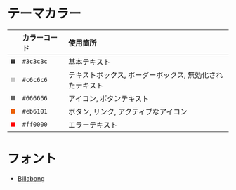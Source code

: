 # テーマカラー

||カラーコード|使用箇所|
|:--|:--|:--|
|<div style="width: 10px; height: 10px; background: #3c3c3c"></div>|`#3c3c3c`|基本テキスト|
|<div style="width: 10px; height: 10px; background: #c6c6c6"></div>|`#c6c6c6`|テキストボックス, ボーダーボックス, 無効化されたテキスト|
|<div style="width: 10px; height: 10px; background: #666666"></div>|`#666666`|アイコン, ボタンテキスト|
|<div style="width: 10px; height: 10px; background: #eb6101"></div>|`#eb6101`|ボタン, リンク, アクティブなアイコン|
|<div style="width: 10px; height: 10px; background: #ff0000"></div>|`#ff0000`|エラーテキスト|

# フォント
- [Billabong](https://allbestfonts.com/shrift-billabong/)